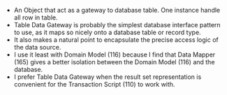 - An Object that act as a gateway to database table. One instance handle all row in table.
- Table Data Gateway is probably the simplest database interface pattern to use,
as it maps so nicely onto a database table or record type. 
- It also makes a natural point to encapsulate the precise access logic
of the data source.
- I use it least with Domain Model (116) because I find that 
Data Mapper (165) gives a better isolation between the Domain Model (116) and the database.
- I prefer Table Data Gateway when the result set representation is convenient for the Transaction Script (110) to work with.